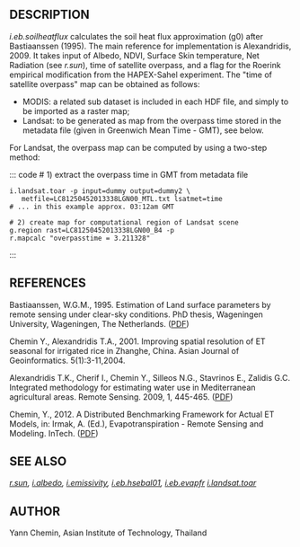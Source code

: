 ## DESCRIPTION

*i.eb.soilheatflux* calculates the soil heat flux approximation (g0)
after Bastiaanssen (1995). The main reference for implementation is
Alexandridis, 2009. It takes input of Albedo, NDVI, Surface Skin
temperature, Net Radiation (see *r.sun*), time of satellite overpass,
and a flag for the Roerink empirical modification from the HAPEX-Sahel
experiment. The \"time of satellite overpass\" map can be obtained as
follows:

-   MODIS: a related sub dataset is included in each HDF file, and
    simply to be imported as a raster map;
-   Landsat: to be generated as map from the overpass time stored in the
    metadata file (given in Greenwich Mean Time - GMT), see below.

For Landsat, the overpass map can be computed by using a two-step
method:

::: code
    # 1) extract the overpass time in GMT from metadata file

    i.landsat.toar -p input=dummy output=dummy2 \
       metfile=LC81250452013338LGN00_MTL.txt lsatmet=time
    # ... in this example approx. 03:12am GMT

    # 2) create map for computational region of Landsat scene
    g.region rast=LC81250452013338LGN00_B4 -p
    r.mapcalc "overpasstime = 3.211328"
:::

## REFERENCES

Bastiaanssen, W.G.M., 1995. Estimation of Land surface parameters by
remote sensing under clear-sky conditions. PhD thesis, Wageningen
University, Wageningen, The Netherlands.
([PDF](http://edepot.wur.nl/206553))

Chemin Y., Alexandridis T.A., 2001. Improving spatial resolution of ET
seasonal for irrigated rice in Zhanghe, China. Asian Journal of
Geoinformatics. 5(1):3-11,2004.

Alexandridis T.K., Cherif I., Chemin Y., Silleos N.G., Stavrinos E.,
Zalidis G.C. Integrated methodology for estimating water use in
Mediterranean agricultural areas. Remote Sensing. 2009, 1, 445-465.
([PDF](http://www.mdpi.com/2072-4292/1/3/445))

Chemin, Y., 2012. A Distributed Benchmarking Framework for Actual ET
Models, in: Irmak, A. (Ed.), Evapotranspiration - Remote Sensing and
Modeling. InTech.
([PDF](http://www.intechopen.com/books/evapotranspiration-remote-sensing-and-modeling/a-distributed-benchmarking-framework-for-actual-et-models))

## SEE ALSO

*[r.sun](r.sun.html), [i.albedo](i.albedo.html),
[i.emissivity](i.emissivity.html), [i.eb.hsebal01](i.eb.hsebal01.html),
[i.eb.evapfr](i.eb.evapfr.html) [i.landsat.toar](i.landsat.toar.html)*

## AUTHOR

Yann Chemin, Asian Institute of Technology, Thailand
